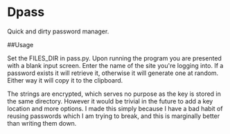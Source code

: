 # Dpass

Quick and dirty password manager.

##Usage

Set the FILES_DIR in pass.py.
Upon running the program you are presented with a blank input screen. 
Enter the name of the site you're logging into. If a password exists it will retrieve it, otherwise it will generate one at random.
Either way it will copy it to the clipboard.

The strings are encrypted, which serves no purpose as the key is stored in the same directory. However it would be trivial in the future to add a key location and more options. I made this simply because I have a bad habit of reusing passwords which I am trying to break, and this is marginally better than writing them down.

